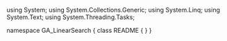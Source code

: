 ﻿using System;
using System.Collections.Generic;
using System.Linq;
using System.Text;
using System.Threading.Tasks;

namespace GA_LinearSearch
{
    class README
    {
    }
}
